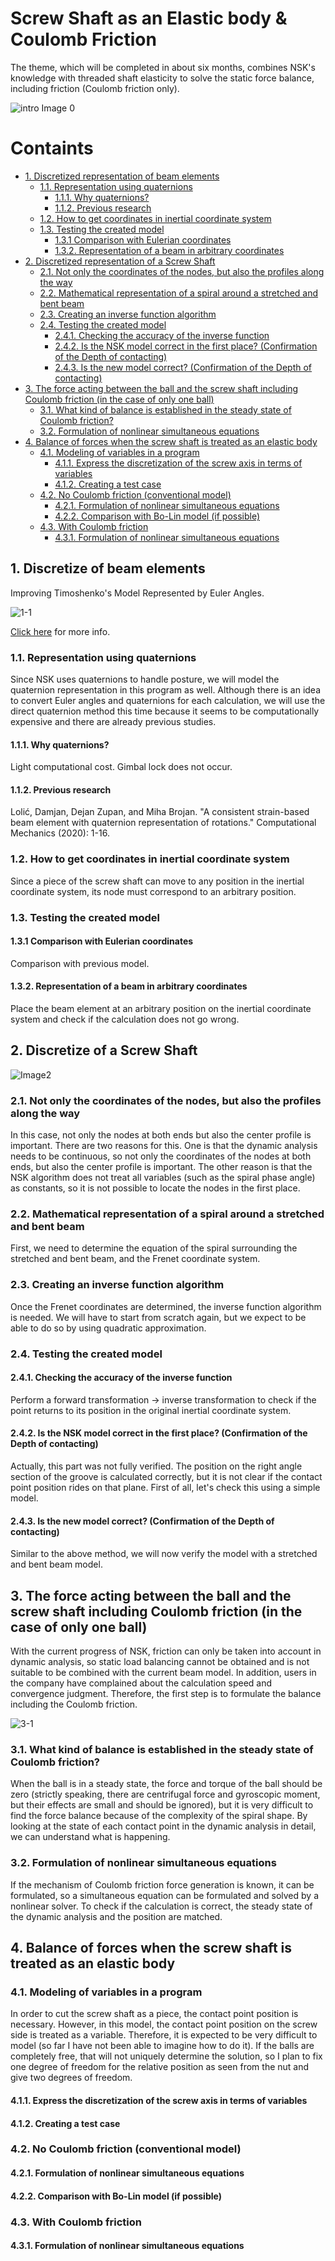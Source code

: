 # Screw Shaft as an Elastic body & Coulomb Friction

The theme, which will be completed in about six months, combines NSK's knowledge with threaded shaft elasticity to solve the static force balance, including friction (Coulomb friction only).

![intro Image 0](/0_intro/overview.svg)


# Containts

<!-- @import "[TOC]" {cmd="toc" depthFrom=2 depthTo=4 orderedList=false} -->

<!-- code_chunk_output -->

- [1. Discretized representation of beam elements](#1-discretized-representation-of-beam-elements)
  - [1.1. Representation using quaternions](#11-representation-using-quaternions)
    - [1.1.1. Why quaternions?](#111-why-quaternions)
    - [1.1.2. Previous research](#112-previous-research)
  - [1.2. How to get coordinates in inertial coordinate system](#12-how-to-get-coordinates-in-inertial-coordinate-system)
  - [1.3. Testing the created model](#13-testing-the-created-model)
    - [1.3.1 Comparison with Eulerian coordinates](#131-comparison-with-eulerian-coordinates)
    - [1.3.2. Representation of a beam in arbitrary coordinates](#132-representation-of-a-beam-in-arbitrary-coordinates)
- [2. Discretized representation of a Screw Shaft](#2-discretized-representation-of-a-screw-shaft)
  - [2.1. Not only the coordinates of the nodes, but also the profiles along the way](#21-not-only-the-coordinates-of-the-nodes-but-also-the-profiles-along-the-way)
  - [2.2. Mathematical representation of a spiral around a stretched and bent beam](#22-mathematical-representation-of-a-spiral-around-a-stretched-and-bent-beam)
  - [2.3. Creating an inverse function algorithm](#23-creating-an-inverse-function-algorithm)
  - [2.4. Testing the created model](#24-testing-the-created-model)
    - [2.4.1. Checking the accuracy of the inverse function](#241-checking-the-accuracy-of-the-inverse-function)
    - [2.4.2. Is the NSK model correct in the first place? (Confirmation of the Depth of contacting)](#242-is-the-nsk-model-correct-in-the-first-place-confirmation-of-the-depth-of-contacting)
    - [2.4.3. Is the new model correct? (Confirmation of the Depth of contacting)](#243-is-the-new-model-correct-confirmation-of-the-depth-of-contacting)
- [3. The force acting between the ball and the screw shaft including Coulomb friction (in the case of only one ball)](#3-the-force-acting-between-the-ball-and-the-screw-shaft-including-coulomb-friction-in-the-case-of-only-one-ball)
  - [3.1. What kind of balance is established in the steady state of Coulomb friction?](#31-what-kind-of-balance-is-established-in-the-steady-state-of-coulomb-friction)
  - [3.2. Formulation of nonlinear simultaneous equations](#32-formulation-of-nonlinear-simultaneous-equations)
- [4. Balance of forces when the screw shaft is treated as an elastic body](#4-balance-of-forces-when-the-screw-shaft-is-treated-as-an-elastic-body)
  - [4.1. Modeling of variables in a program](#41-modeling-of-variables-in-a-program)
    - [4.1.1. Express the discretization of the screw axis in terms of variables](#411-express-the-discretization-of-the-screw-axis-in-terms-of-variables)
    - [4.1.2. Creating a test case](#412-creating-a-test-case)
  - [4.2. No Coulomb friction (conventional model)](#42-no-coulomb-friction-conventional-model)
    - [4.2.1. Formulation of nonlinear simultaneous equations](#421-formulation-of-nonlinear-simultaneous-equations)
    - [4.2.2. Comparison with Bo-Lin model (if possible)](#422-comparison-with-bo-lin-model-if-possible)
  - [4.3. With Coulomb friction](#43-with-coulomb-friction)
    - [4.3.1. Formulation of nonlinear simultaneous equations](#431-formulation-of-nonlinear-simultaneous-equations)

<!-- /code_chunk_output -->


## 1. Discretize of beam elements
Improving Timoshenko's Model Represented by Euler Angles.

![1-1](/1_Discretize_of_beam_elements/1_2014.png)

[Click here](1_Discretize_of_beam_elements/index.md) for more info.

### 1.1. Representation using quaternions
Since NSK uses quaternions to handle posture, we will model the quaternion representation in this program as well. Although there is an idea to convert Euler angles and quaternions for each calculation, we will use the direct quaternion method this time because it seems to be computationally expensive and there are already previous studies.

#### 1.1.1. Why quaternions?
Light computational cost. Gimbal lock does not occur.

#### 1.1.2. Previous research
Lolić, Damjan, Dejan Zupan, and Miha Brojan. "A consistent strain-based beam element with quaternion representation of rotations." Computational Mechanics (2020): 1-16.

### 1.2. How to get coordinates in inertial coordinate system
Since a piece of the screw shaft can move to any position in the inertial coordinate system, its node must correspond to an arbitrary position.

### 1.3. Testing the created model
  

#### 1.3.1 Comparison with Eulerian coordinates
Comparison with previous model.

#### 1.3.2. Representation of a beam in arbitrary coordinates
Place the beam element at an arbitrary position on the inertial coordinate system and check if the calculation does not go wrong.


## 2. Discretize of a Screw Shaft
  
![Image2](/2_Discretize_of_Screw_Shaft/Picture2.svg)


### 2.1. Not only the coordinates of the nodes, but also the profiles along the way
In this case, not only the nodes at both ends but also the center profile is important. There are two reasons for this. One is that the dynamic analysis needs to be continuous, so not only the coordinates of the nodes at both ends, but also the center profile is important. The other reason is that the NSK algorithm does not treat all variables (such as the spiral phase angle) as constants, so it is not possible to locate the nodes in the first place.


### 2.2. Mathematical representation of a spiral around a stretched and bent beam
First, we need to determine the equation of the spiral surrounding the stretched and bent beam, and the Frenet coordinate system.


### 2.3. Creating an inverse function algorithm
Once the Frenet coordinates are determined, the inverse function algorithm is needed. We will have to start from scratch again, but we expect to be able to do so by using quadratic approximation.

### 2.4. Testing the created model
  

#### 2.4.1. Checking the accuracy of the inverse function
Perform a forward transformation → inverse transformation to check if the point returns to its position in the original inertial coordinate system.


#### 2.4.2. Is the NSK model correct in the first place? (Confirmation of the Depth of contacting)
Actually, this part was not fully verified. The position on the right angle section of the groove is calculated correctly, but it is not clear if the contact point position rides on that plane. First of all, let's check this using a simple model.


#### 2.4.3. Is the new model correct? (Confirmation of the Depth of contacting)
Similar to the above method, we will now verify the model with a stretched and bent beam model.


## 3. The force acting between the ball and the screw shaft including Coulomb friction (in the case of only one ball)
With the current progress of NSK, friction can only be taken into account in dynamic analysis, so static load balancing cannot be obtained and is not suitable to be combined with the current beam model. In addition, users in the company have complained about the calculation speed and convergence judgment. Therefore, the first step is to formulate the balance including the Coulomb friction.

![3-1](/3_Friction_between_ball_and_spiral/Picture3.svg)

### 3.1. What kind of balance is established in the steady state of Coulomb friction?
When the ball is in a steady state, the force and torque of the ball should be zero (strictly speaking, there are centrifugal force and gyroscopic moment, but their effects are small and should be ignored), but it is very difficult to find the force balance because of the complexity of the spiral shape. By looking at the state of each contact point in the dynamic analysis in detail, we can understand what is happening.

### 3.2. Formulation of nonlinear simultaneous equations
If the mechanism of Coulomb friction force generation is known, it can be formulated, so a simultaneous equation can be formulated and solved by a nonlinear solver. To check if the calculation is correct, the steady state of the dynamic analysis and the position are matched.


## 4. Balance of forces when the screw shaft is treated as an elastic body
  

### 4.1. Modeling of variables in a program
In order to cut the screw shaft as a piece, the contact point position is necessary. However, in this model, the contact point position on the screw side is treated as a variable. Therefore, it is expected to be very difficult to model (so far I have not been able to imagine how to do it). If the balls are completely free, that will not uniquely determine the solution, so I plan to fix one degree of freedom for the relative position as seen from the nut and give two degrees of freedom.


#### 4.1.1. Express the discretization of the screw axis in terms of variables
  

#### 4.1.2. Creating a test case
  

### 4.2. No Coulomb friction (conventional model)
  

#### 4.2.1. Formulation of nonlinear simultaneous equations
  

#### 4.2.2. Comparison with Bo-Lin model (if possible)
  

### 4.3. With Coulomb friction
  

#### 4.3.1. Formulation of nonlinear simultaneous equations
  




